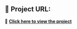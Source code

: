 ## 🚀 Project URL:
🔗 **[Click here to view the project](https://ogosi454.github.io/Basic-HTML-Webpage-Project/)**
